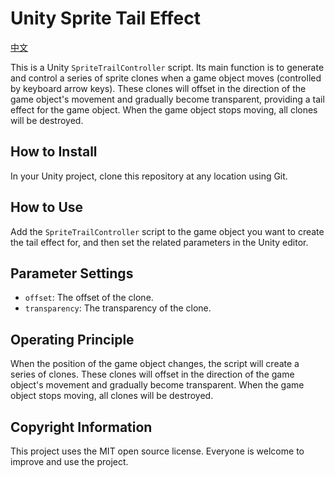 # Unity Sprite Tail Effect

[中文](https://github.com/make-game-modules/sprite-trail-controller/blob/main/README.zh-cn.md)

This is a Unity `SpriteTrailController` script. Its main function is to generate and control a series of sprite clones when a game object moves (controlled by keyboard arrow keys). These clones will offset in the direction of the game object's movement and gradually become transparent, providing a tail effect for the game object. When the game object stops moving, all clones will be destroyed.

## How to Install

In your Unity project, clone this repository at any location using Git.

## How to Use

Add the `SpriteTrailController` script to the game object you want to create the tail effect for, and then set the related parameters in the Unity editor.

## Parameter Settings

- `offset`: The offset of the clone.
- `transparency`: The transparency of the clone.

## Operating Principle

When the position of the game object changes, the script will create a series of clones. These clones will offset in the direction of the game object's movement and gradually become transparent. When the game object stops moving, all clones will be destroyed.

## Copyright Information

This project uses the MIT open source license. Everyone is welcome to improve and use the project.
